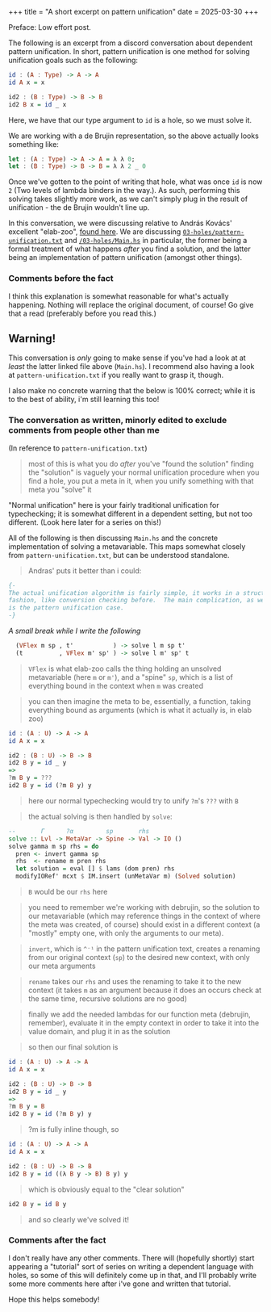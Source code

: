 +++
title = "A short excerpt on pattern unification"
date = 2025-03-30
+++

Preface: Low effort post.

The following is an excerpt from a discord conversation about dependent pattern unification. In short, pattern unification is one method for solving
unification goals such as the following:

```haskell
id : (A : Type) -> A -> A
id A x = x

id2 : (B : Type) -> B -> B
id2 B x = id _ x
```

Here, we have that our type argument to `id` is a hole, so we must solve it. 

We are working with a de Brujin representation, so the above actually looks something like:
```haskell
let : (A : Type) -> A -> A = λ λ 0;
let : (B : Type) -> B -> B = λ λ 2 _ 0
```

Once we've gotten to the point of writing that hole, what was once `id` is now `2` (Two levels of lambda binders in the way.). As such, performing this
solving takes slightly more work, as we can't simply plug in the result of unification - the de Brujin wouldn't line up.

In this conversation, we were discussing relative to András Kovács' excellent "elab-zoo", <a href="https://github.com/AndrasKovacs/elaboration-zoo/">found here</a>.
We are discussing <a href="https://github.com/AndrasKovacs/elaboration-zoo/blob/master/03-holes/pattern-unification.txt">`03-holes/pattern-unification.txt`</a> and <a href="https://github.com/AndrasKovacs/elaboration-zoo/blob/master/03-holes/Main.hs">`/03-holes/Main.hs`</a> in particular, the former being a formal treatment of what happens *after* you find a solution, and the latter being an implementation of pattern unification (amongst other things).

### Comments before the fact

I think this explanation is somewhat reasonable for what's actually happening. Nothing will replace the original document, of course! Go give that a read (preferably before you read this.)

## Warning!

This conversation is *only* going to make sense if you've had a look at at *least* the latter linked file above (`Main.hs`). I recommend also having a look at `pattern-unification.txt` if you really want to grasp it, though.

I also make no concrete warning that the below is 100% correct; while it is to the best of ability, i'm still learning this too!

### The conversation as written, minorly edited to exclude comments from people other than me

(In reference to `pattern-unification.txt`)

> most of this is what you do *after* you've "found the solution"
> finding the "solution" is vaguely your normal unification procedure
> when you find a hole, you put a meta in it, when you unify something with that meta you "solve" it

"Normal unification" here is your fairly traditional unification for typechecking; it is somewhat different in a dependent setting, but not
too different. (Look here later for a series on this!)

All of the following is then discussing `Main.hs` and the concrete implementation of solving a metavariable.
This maps somewhat closely from `pattern-unification.txt`, but can be understood standalone.

> Andras' puts it better than i could:

```hs
{-
The actual unification algorithm is fairly simple, it works in a structural
fashion, like conversion checking before.  The main complication, as we've seen,
is the pattern unification case.
-}
```

*A small break while I write the following*

```hs
  (VFlex m sp , t'           ) -> solve l m sp t'
  (t          , VFlex m' sp' ) -> solve l m' sp' t
```

> `VFlex` is what elab-zoo calls the thing holding an unsolved metavariable (here `m` or `m'`), and a "spine" `sp`, which is a list of everything bound in the context when `m` was created

> you can then imagine the meta to be, essentially, a function, taking everything bound as arguments (which is what it actually is, in elab zoo)

```hs
id : (A : U) -> A -> A
id A x = x

id2 : (B : U) -> B -> B
id2 B y = id _ y
=>
?m B y = ???
id2 B y = id (?m B y) y
```

> here our normal typechecking would try to unify `?m`'s `???` with `B`

> the actual solving is then handled by `solve`:

```hs
--       Γ      ?α         sp       rhs
solve :: Lvl -> MetaVar -> Spine -> Val -> IO ()
solve gamma m sp rhs = do
  pren <- invert gamma sp
  rhs  <- rename m pren rhs
  let solution = eval [] $ lams (dom pren) rhs
  modifyIORef' mcxt $ IM.insert (unMetaVar m) (Solved solution)
```
> `B` would be our `rhs` here

> you need to remember we're working with debrujin, so the solution to our metavariable (which may reference things in the context of where the meta was created, of course) should exist in a different context (a "mostly" empty one, with only the arguments to our meta). 

> `invert`, which is `^⁻¹` in the pattern unification text, creates a renaming from our original context (`sp`) to the desired new context, with only our meta arguments

> `rename` takes our `rhs` and uses the renaming to take it to the new context (it takes `m` as an argument because it does an occurs check at the same time, recursive solutions are no good)

> finally we add the needed lambdas for our function meta (debrujin, remember), evaluate it in the empty context in order to take it into the value domain, and plug it in as the solution

> so then our final solution is

```hs
id : (A : U) -> A -> A
id A x = x

id2 : (B : U) -> B -> B
id2 B y = id _ y
=>
?m B y = B
id2 B y = id (?m B y) y
```
> ?m is fully inline though, so
```hs
id : (A : U) -> A -> A
id A x = x

id2 : (B : U) -> B -> B
id2 B y = id ((λ B y -> B) B y) y
```
> which is obviously equal to the "clear solution"
```hs 
id2 B y = id B y
```
> and so clearly we've solved it!

### Comments after the fact

I don't really have any other comments. There will (hopefully shortly) start appearing a "tutorial" sort of series on writing a dependent language with holes, so some of this
will definitely come up in that, and I'll probably write some more comments here after i've gone and written that tutorial.

Hope this helps somebody!
